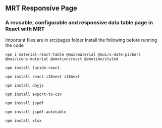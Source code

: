 ## MRT Responsive Page
### A reusable, configurable and responsive data table page in React with MRT 

Important files are in src/pages folder
Install the following before running the code
```
npm i material-react-table @mui/material @mui/x-date-pickers @mui/icons-material @emotion/react @emotion/styled

npm install lucide-react

npm install react-i18next i18next

npm install dayjs

npm install export-to-csv

npm install jspdf

npm install jspdf-autotable

npm install xlsx
```

